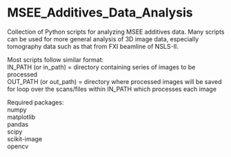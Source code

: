 # MSEE_Additives_Data_Analysis
Collection of Python scripts for analyzing MSEE additives data. Many scripts can be used for more general analysis of 3D image data, especially tomography data such as that from FXI beamline of NSLS-II.

Most scripts follow similar format:  
IN_PATH (or in_path) = directory containing series of images to be processed  
OUT_PATH (or out_path) = directory where processed images will be saved  
for loop over the scans/files within IN_PATH which processes each image  

Required packages:  
numpy  
matplotlib  
pandas  
scipy  
scikit-image  
opencv  
